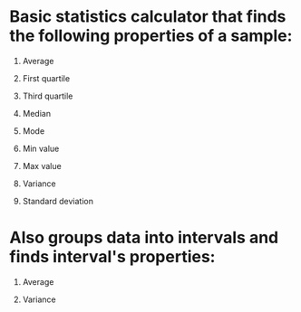 # Basic statistics calculator that finds the following properties of a sample:

1. Average

2. First quartile

3. Third quartile

4. Median

5. Mode

6. Min value

7. Max value

8. Variance

9. Standard deviation

# Also groups data into intervals and finds interval's properties:

1. Average

2. Variance
